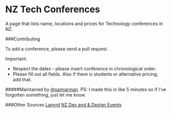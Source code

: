 NZ Tech Conferences
=================

A page that lists name, locations and prices for Technology conferences in NZ. 


###Contributing

To add a conference, please send a pull request.


Important:

 - Respect the dates - please insert conference in chronological order.
 - Please fill out all fields. Also if there is students or alternative pricing, add that. 
 

#####Maintained by [@samjarman](http://www.twitter.com/samjarman).
PS: I made this in like 5 minutes so if I've forgotten something, just let me know. 

###Other Sources
[Lanyrd](http://lanyrd.com/places/new-zealand/)
[NZ Dev and & Design Events](https://docs.google.com/spreadsheet/ccc?key=0AuEpEtzwA-YXdFZLaEFrMkZ6U3BiQ3NMUEdZWjB1amc&usp=sharing&authkey=CP7r_64F)

